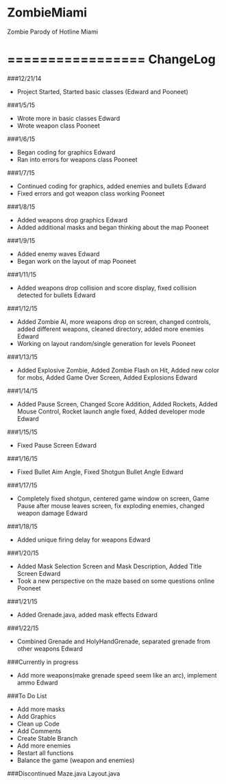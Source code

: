 ZombieMiami
===========

Zombie Parody of Hotline Miami

=================
ChangeLog
=================
###12/21/14 
* Project Started, Started basic classes (Edward and Pooneet)

###1/5/15 
* Wrote more in basic classes Edward
* Wrote weapon class Pooneet

###1/6/15 
* Began coding for graphics Edward
* Ran into errors for weapons class Pooneet

###1/7/15 
* Continued coding for graphics, added enemies and bullets Edward
* Fixed errors and got weapon class working Pooneet

###1/8/15 
* Added weapons drop graphics Edward
* Added additional masks and began thinking about the map Pooneet

###1/9/15 
* Added enemy waves Edward
* Began work on the layout of map Pooneet

###1/11/15 
* Added weapons drop collision and score display, fixed collision detected for bullets Edward

###1/12/15 
* Added Zombie AI, more weapons drop on screen, changed controls, added different weapons, cleaned directory, added more enemies Edward
* Working on layout random/single generation for levels Pooneet

###1/13/15
* Added Explosive Zombie, Added Zombie Flash on Hit, Added new color for mobs, Added Game Over Screen, Added Explosions Edward

###1/14/15
* Added Pause Screen, Changed Score Addition, Added Rockets, Added Mouse Control, Rocket launch angle fixed, Added developer mode Edward

###1/15/15
* Fixed Pause Screen Edward

###1/16/15
* Fixed Bullet Aim Angle, Fixed Shotgun Bullet Angle Edward

###1/17/15
* Completely fixed shotgun, centered game window on screen, Game Pause after mouse leaves screen, fix exploding enemies, changed weapon damage Edward

###1/18/15
* Added unique firing delay for weapons Edward

###1/20/15
* Added Mask Selection Screen and Mask Description, Added Title Screen Edward
* Took a new perspective on the maze based on some questions online Pooneet

###1/21/15
* Added Grenade.java, added mask effects Edward

###1/22/15
* Combined Grenade and HolyHandGrenade, separated grenade from other weapons Edward

###Currently in progress
* Add more weapons(make grenade speed seem like an arc), implement ammo Edward

###To Do List
* Add more masks
* Add Graphics
* Clean up Code
* Add Comments
* Create Stable Branch
* Add more enemies
* Restart all functions
* Balance the game (weapon and enemies)

###Discontinued
Maze.java
Layout.java
